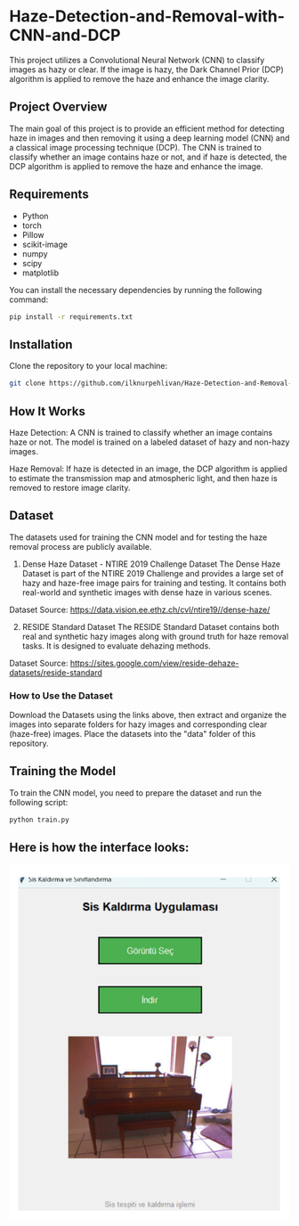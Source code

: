 # Haze-Detection-and-Removal-with-CNN-and-DCP
This project utilizes a Convolutional Neural Network (CNN) to classify images as hazy or clear. If the image is hazy, the Dark Channel Prior (DCP) algorithm is applied to remove the haze and enhance the image clarity.

## Project Overview

The main goal of this project is to provide an efficient method for detecting haze in images and then removing it using a deep learning model (CNN) and a classical image processing technique (DCP). The CNN is trained to classify whether an image contains haze or not, and if haze is detected, the DCP algorithm is applied to remove the haze and enhance the image.

## Requirements

- Python
- torch
- Pillow
- scikit-image
- numpy
- scipy
- matplotlib

You can install the necessary dependencies by running the following command:

```bash
pip install -r requirements.txt
```


## Installation

Clone the repository to your local machine:

```bash
git clone https://github.com/ilknurpehlivan/Haze-Detection-and-Removal-with-CNN-and-DCP.git
```



## How It Works

Haze Detection:
A CNN is trained to classify whether an image contains haze or not.
The model is trained on a labeled dataset of hazy and non-hazy images.

Haze Removal:
If haze is detected in an image, the DCP algorithm is applied to estimate the transmission map and atmospheric light, and then haze is removed to restore image clarity.

## Dataset
The datasets used for training the CNN model and for testing the haze removal process are publicly available.

1. Dense Haze Dataset - NTIRE 2019 Challenge Dataset
The Dense Haze Dataset is part of the NTIRE 2019 Challenge and provides a large set of hazy and haze-free image pairs for training and testing. It contains both real-world and synthetic images with dense haze in various scenes.

Dataset Source: https://data.vision.ee.ethz.ch/cvl/ntire19//dense-haze/

2. RESIDE Standard Dataset
The RESIDE Standard Dataset contains both real and synthetic hazy images along with ground truth for haze removal tasks. It is designed to evaluate dehazing methods.

Dataset Source: https://sites.google.com/view/reside-dehaze-datasets/reside-standard

### How to Use the Dataset
Download the Datasets using the links above, then extract and organize the images into separate folders for hazy images and corresponding clear (haze-free) images.
Place the datasets into the "data" folder of this repository.

## Training the Model

To train the CNN model, you need to prepare the dataset and run the following script:

```bash
python train.py
```

## Here is how the interface looks:


![Interface Screenshot](arayüz.png)
